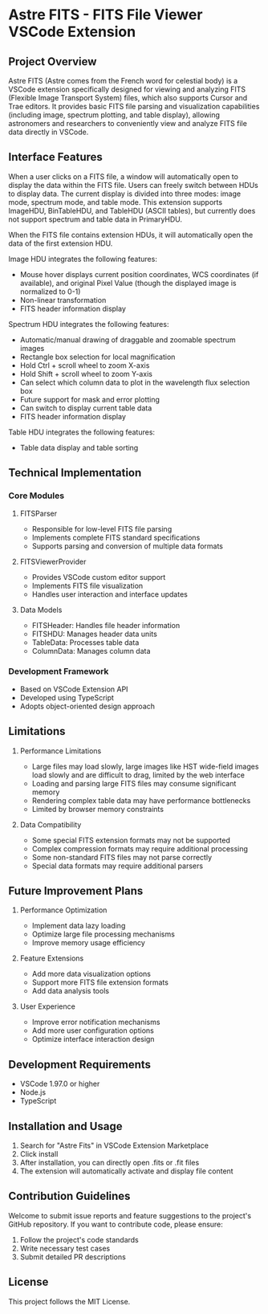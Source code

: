 # Astre FITS - FITS File Viewer VSCode Extension

## Project Overview

Astre FITS (Astre comes from the French word for celestial body) is a VSCode extension specifically designed for viewing and analyzing FITS (Flexible Image Transport System) files, which also supports Cursor and Trae editors. It provides basic FITS file parsing and visualization capabilities (including image, spectrum plotting, and table display), allowing astronomers and researchers to conveniently view and analyze FITS file data directly in VSCode.

## Interface Features

When a user clicks on a FITS file, a window will automatically open to display the data within the FITS file. Users can freely switch between HDUs to display data. The current display is divided into three modes: image mode, spectrum mode, and table mode. This extension supports ImageHDU, BinTableHDU, and TableHDU (ASCII tables), but currently does not support spectrum and table data in PrimaryHDU.

When the FITS file contains extension HDUs, it will automatically open the data of the first extension HDU.

Image HDU integrates the following features:
- Mouse hover displays current position coordinates, WCS coordinates (if available), and original Pixel Value (though the displayed image is normalized to 0-1)
- Non-linear transformation
- FITS header information display

Spectrum HDU integrates the following features:
- Automatic/manual drawing of draggable and zoomable spectrum images
- Rectangle box selection for local magnification
- Hold Ctrl + scroll wheel to zoom X-axis
- Hold Shift + scroll wheel to zoom Y-axis
- Can select which column data to plot in the wavelength flux selection box
- Future support for mask and error plotting
- Can switch to display current table data
- FITS header information display

Table HDU integrates the following features:
- Table data display and table sorting

## Technical Implementation

### Core Modules

1. FITSParser
   - Responsible for low-level FITS file parsing
   - Implements complete FITS standard specifications
   - Supports parsing and conversion of multiple data formats

2. FITSViewerProvider
   - Provides VSCode custom editor support
   - Implements FITS file visualization
   - Handles user interaction and interface updates

3. Data Models
   - FITSHeader: Handles file header information
   - FITSHDU: Manages header data units
   - TableData: Processes table data
   - ColumnData: Manages column data

### Development Framework

- Based on VSCode Extension API
- Developed using TypeScript
- Adopts object-oriented design approach

## Limitations

1. Performance Limitations
   - Large files may load slowly, large images like HST wide-field images load slowly and are difficult to drag, limited by the web interface
   - Loading and parsing large FITS files may consume significant memory
   - Rendering complex table data may have performance bottlenecks
   - Limited by browser memory constraints

2. Data Compatibility
   - Some special FITS extension formats may not be supported
   - Complex compression formats may require additional processing
   - Some non-standard FITS files may not parse correctly
   - Special data formats may require additional parsers

## Future Improvement Plans

1. Performance Optimization
   - Implement data lazy loading
   - Optimize large file processing mechanisms
   - Improve memory usage efficiency

2. Feature Extensions
   - Add more data visualization options
   - Support more FITS file extension formats
   - Add data analysis tools

3. User Experience
   - Improve error notification mechanisms
   - Add more user configuration options
   - Optimize interface interaction design

## Development Requirements

- VSCode 1.97.0 or higher
- Node.js
- TypeScript

## Installation and Usage

1. Search for "Astre Fits" in VSCode Extension Marketplace
2. Click install
3. After installation, you can directly open .fits or .fit files
4. The extension will automatically activate and display file content

## Contribution Guidelines

Welcome to submit issue reports and feature suggestions to the project's GitHub repository. If you want to contribute code, please ensure:

1. Follow the project's code standards
2. Write necessary test cases
3. Submit detailed PR descriptions

## License

This project follows the MIT License.